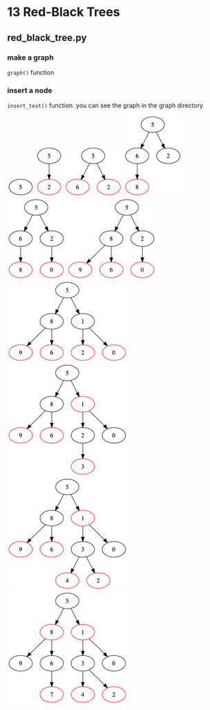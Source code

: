# 13 Red-Black Trees

## red_black_tree.py
### make a graph
`graph()` function

### insert a node
`insert_test()` function. you can see the graph in the graph directory

![0](./graph/create0.png)
![1](./graph/create1.png)
![2](./graph/create2.png)
![3](./graph/create3.png)
![4](./graph/create4.png)
![5](./graph/create5.png)
![6](./graph/create6.png)
![7](./graph/create7.png)
![8](./graph/create8.png)
![9](./graph/create9.png)
